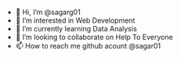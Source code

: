 - 👋 Hi, I’m @sagarg01
- 👀 I’m interested in Web Development
- 🌱 I’m currently learning Data Analysis
- 💞️ I’m looking to collaborate on Help To Everyone 
- 📫 How to reach me github acount @sagar01

<!---
sagarg01/sagarg01 is a ✨ special ✨ repository because its `README.md` (this file) appears on your GitHub profile.
You can click the Preview link to take a look at your changes.
--->
